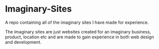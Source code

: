 # Imaginary-Sites
A repo containing all of the imaginary sites I have made for experience.

The imaginary sites are just websites created for an imaginary business, product, location etc and are made to gain experience in both web design and development.
